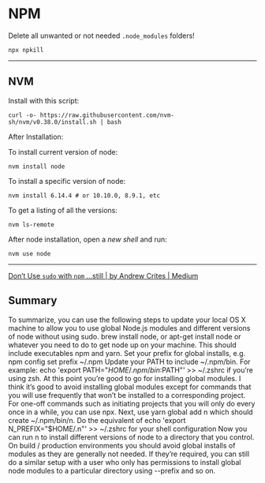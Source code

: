 # NPM

Delete all unwanted or not needed `.node_modules` folders!

```shell
npx npkill
```

---

## NVM

Install with this script:

```shell
curl -o- https://raw.githubusercontent.com/nvm-sh/nvm/v0.38.0/install.sh | bash
```

After Installation:

To install current version of node:

`nvm install node`

To install a specific version of node:

`nvm install 6.14.4 # or 10.10.0, 8.9.1, etc`

To get a listing of all the versions:

`nvm ls-remote`

After node installation, open a _new shell_ and run:

`nvm use node`

---

[Don’t Use `sudo` with `npm` …still | by Andrew Crites | Medium](https://medium.com/@ExplosionPills/dont-use-sudo-with-npm-still-66e609f5f92)

## Summary
To summarize, you can use the following steps to update your local OS X machine to allow you to use global Node.js modules and different versions of node without using sudo.
brew install node, or apt-get install node or whatever you need to do to get node up on your machine. This should include executables npm and yarn.
Set your prefix for global installs, e.g. npm config set prefix ~/.npm
Update your PATH to include ~/.npm/bin. For example: echo 'export PATH="$HOME/.npm/bin:$PATH"' >> ~/.zshrc if you’re using zsh.
At this point you’re good to go for installing global modules. I think it’s good to avoid installing global modules except for commands that you will use frequently that won’t be installed to a corresponding project. For one-off commands such as initiating projects that you will only do every once in a while, you can use npx.
Next, use yarn global add n which should create ~/.npm/bin/n.
Do the equivalent of echo 'export N_PREFIX="$HOME/.n"' >> ~/.zshrc for your shell configuration
Now you can run n to install different versions of node to a directory that you control.
On build / production environments you should avoid global installs of modules as they are generally not needed. If they’re required, you can still do a similar setup with a user who only has permissions to install global node modules to a particular directory using --prefix and so on.

